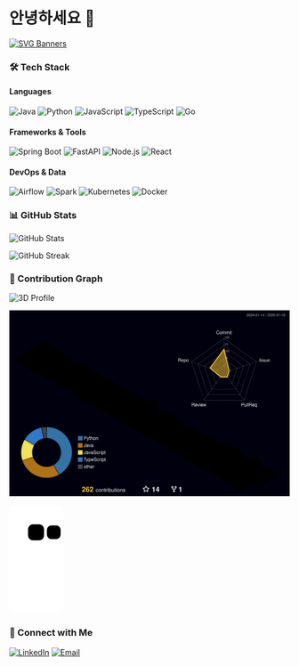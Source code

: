 # 안녕하세요 👋 

[![SVG Banners](https://svg-banners.vercel.app/api?type=typeWriter&text1=Better%20today%20than%20yesterday👨‍💻&width=400&height=200)](https://github.com/Akshay090/svg-banners)

### 🛠 Tech Stack 

#### Languages
![Java](https://img.shields.io/badge/-Java-ED8B00?style=flat&logo=openjdk&logoColor=white)
![Python](https://img.shields.io/badge/-Python-3776AB?style=flat&logo=python&logoColor=white)
![JavaScript](https://img.shields.io/badge/-JavaScript-F7DF1E?style=flat&logo=javascript&logoColor=black)
![TypeScript](https://img.shields.io/badge/-TypeScript-3178C6?style=flat&logo=typescript&logoColor=white)
![Go](https://img.shields.io/badge/-Go-00ADD8?style=flat&logo=go&logoColor=white)

#### Frameworks & Tools
![Spring Boot](https://img.shields.io/badge/-Spring%20Boot-6DB33F?style=flat&logo=spring-boot&logoColor=white)
![FastAPI](https://img.shields.io/badge/-FastAPI-009688?style=flat&logo=fastapi&logoColor=white)
![Node.js](https://img.shields.io/badge/-Node.js-339933?style=flat&logo=node.js&logoColor=white)
![React](https://img.shields.io/badge/-React-61DAFB?style=flat&logo=react&logoColor=black)

#### DevOps & Data
![Airflow](https://img.shields.io/badge/-Airflow-017CEE?style=flat&logo=apache-airflow&logoColor=white)
![Spark](https://img.shields.io/badge/-Spark-E25A1C?style=flat&logo=apache-spark&logoColor=white)
![Kubernetes](https://img.shields.io/badge/-Kubernetes-326CE5?style=flat&logo=kubernetes&logoColor=white)
![Docker](https://img.shields.io/badge/-Docker-2496ED?style=flat&logo=docker&logoColor=white)

### 📊 GitHub Stats
![GitHub Stats](https://github-readme-stats-six-theta-74.vercel.app/api?username=ampersandor&show_icons=true&theme=radical)

![GitHub Streak](https://github-readme-streak-stats-eight-lyart.vercel.app/?user=ampersandor&theme=radical)

### 🤝 Contribution Graph

![3D Profile](https://github-profile-summary-cards.vercel.app/api/cards/profile-details?username=ampersandor&theme=radical)

<!-- 3D 잔디 -->
![](./profile-3d-contrib/profile-night-rainbow.svg)

<!-- Snake 애니메이션 -->
![Snake animation](https://github.com/ampersandor/ampersandor/blob/output/github-contribution-grid-snake-dark.svg)

### 🤝 Connect with Me
[![LinkedIn](https://img.shields.io/badge/-LinkedIn-0077B5?style=flat-square&logo=linkedin&logoColor=white)](https://www.linkedin.com/in/ampersandor/)
[![Email](https://img.shields.io/badge/-Email-EA4335?style=flat-square&logo=gmail&logoColor=white)](mailto:ddong3525@naver.com)

</div>
